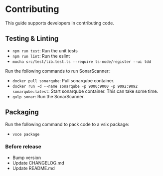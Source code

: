# Contributing

This guide supports developers in contributing code.

## Testing & Linting
* `npm run test`: Run the unit tests
* `npm run lint`: Run the eslint
* `mocha src/test/lib.test.ts --require ts-node/register --ui tdd`

Run the following commands to run SonarScanner:
* `docker pull sonarqube`: Pull sonarqube container.
* `docker run -d --name sonarqube -p 9000:9000 -p 9092:9092 sonarqube:latest`: Start sonarqube container. This can take some time.
* `gulp sonar`: Run the SonarScanner.

## Packaging
Run the following command to pack code to a vsix package:
* `vsce package`

### Before release
* Bump version
* Update CHANGELOG.md
* Update README.md